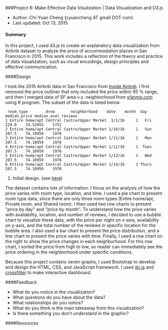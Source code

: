 ###Project 6: Make Effective Data Visulization | Data Visualization and D3.js
- Author:  Chi-Yuan Cheng (cyuancheng AT gmail DOT com)
- Last updated: Oct 13, 2015

#### Summary

In this project, I used d3.js to create an explanatory data visualization from Airbnb dataset to analyze the price of accommodation places in San Francisco in 2015. This work includes a reflection of the theory and practice of data visualization, such as visual encodings, design principles and effective communication.

####Design

I took the 2015 Airbnb data in San Francisco from [Inside Airbnb](http://insideairbnb.com/san-francisco/). I first removed the price outliner that only included the price within 95 % range, and then I merged data of SF area v.s. neighborhood from [sfarmis.com](http://www.sfarmls.com/docs/areamaps.htm) using R program. The subset of the data is listed below.
 
 ```
  room_type        Area       neighborhood    date    month  day  median_price median_aval reviews
1 Entire home/apt Central Castro/Upper Market  1/1/16     1   Fri        229.0    74.52055    1751
2 Entire home/apt Central Castro/Upper Market 1/10/16     1   Sun        207.5    74.10959    1976
3 Entire home/apt Central Castro/Upper Market 1/11/16     1   Mon        207.5    74.10959    1976
4 Entire home/apt Central Castro/Upper Market 1/12/16     1  Tues        207.5    74.10959    1976
5 Entire home/apt Central Castro/Upper Market 1/13/16     1   Wed        207.5    74.10959    1976
6 Entire home/apt Central Castro/Upper Market 1/14/16     1 Thurs        207.5    74.10959    1976
 ```
 
1. Initial design.  (see [here](http://cdn.rawgit.com/cyuancheng/Data_Visualization_D3js/master/index_re8.html))

The dataset contains lots of information. I focus on the analysis of how the price varies with room type, location, and time. I used a pie chart to present room type data, since there are only three room types (Entire home/apt, Private room, and Shared room). I then used two row charts to present "price by day" and "price by month". To understand how the price varies with availability, location, and number of reviews, I decided to use a bubble chart to visualize these data, with the price per night on x-axis, availability on y-axis, and the total number of the reviews in specific location for the bubble area. I also used a bar chart to present the price distribution, and a line chart to present the price varies with time. Finally, I used a row chart on the right to show the price changes in each neighborhood. For this row chart, I sorted the price from high to low, so reader can immediately see the price ordering in the neighborhood under specific conditions. 

Because this project contains seven graphs, I used Bootstrap to develop and design the HTML, CSS, and JavaScript framework. I used [dc.js](https://dc-js.github.io/dc.js/) and [crossfilter](http://square.github.io/crossfilter/) to make interactive dashboard.

####Feedback


- What do you notice in the visualization?
- What questions do you have about the data?
- What relationships do you notice?
- What do you think is the main takeaway from this visualization?
- Is there something you don’t understand in the graphic?

####Resources


